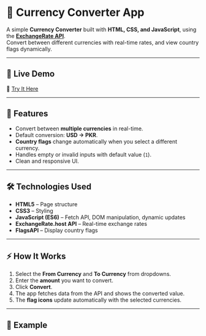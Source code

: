 # 💱 Currency Converter App

A simple **Currency Converter** built with **HTML, CSS, and JavaScript**, using the **[ExchangeRate API](https://exchangerate.host/)**.  
Convert between different currencies with real-time rates, and view country flags dynamically.  

---

## 🚀 Live Demo
🔗 [Try It Here](https://muzammilkhan129.github.io/Currency-Converter/)  

---

## 📸 Features
- Convert between **multiple currencies** in real-time.  
- Default conversion: **USD → PKR**.  
- **Country flags** change automatically when you select a different currency.  
- Handles empty or invalid inputs with default value (`1`).  
- Clean and responsive UI.  

---

## 🛠️ Technologies Used
- **HTML5** – Page structure  
- **CSS3** – Styling  
- **JavaScript (ES6)** – Fetch API, DOM manipulation, dynamic updates  
- **ExchangeRate.host API** – Real-time exchange rates  
- **FlagsAPI** – Display country flags

---

## ⚡ How It Works
1. Select the **From Currency** and **To Currency** from dropdowns.  
2. Enter the **amount** you want to convert.  
3. Click **Convert**.  
4. The app fetches data from the API and shows the converted value.  
5. The **flag icons** update automatically with the selected currencies.  

---

## 📌 Example
